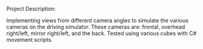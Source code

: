Project Description: 

Implementing views from different camera angles to simulate the various cameras on the driving simulator. These cameras are: frontal, overhead right/left, mirror right/left, and the back. Tested using various cubes with C# movement scripts.
